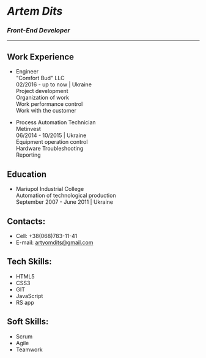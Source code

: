 # _Artem Dits_

### _Front-End Developer_

---

## Work Experience

- Engineer  
  "Comfort Bud" LLC  
  02/2016 - up to now | Ukraine  
  Project development  
  Organization of work  
  Work performance control  
  Work with the customer

- Process Automation Technician  
  Metinvest  
  06/2014 - 10/2015 | Ukraine  
  Equipment operation control  
  Hardware Troubleshooting  
  Reporting

## Education

- Mariupol Industrial College  
  Automation of technological production  
  September 2007 - June 2011 | Ukraine

## Contacts:

- Cell: +38(068)783-11-41
- E-mail: artyomdits@gmail.com

## Tech Skills:

- HTML5
- CSS3
- GIT
- JavaScript
- RS app

## Soft Skills:

- Scrum
- Agile
- Teamwork
